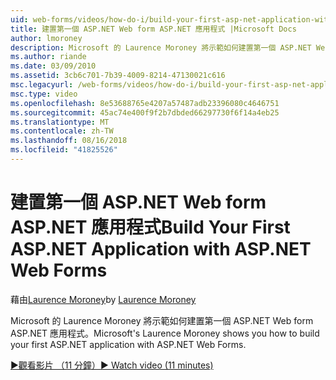 ```yaml
---
uid: web-forms/videos/how-do-i/build-your-first-asp-net-application-with-asp-net-web-forms
title: 建置第一個 ASP.NET Web form ASP.NET 應用程式 |Microsoft Docs
author: lmoroney
description: Microsoft 的 Laurence Moroney 將示範如何建置第一個 ASP.NET Web form ASP.NET 應用程式。
ms.author: riande
ms.date: 03/09/2010
ms.assetid: 3cb6c701-7b39-4009-8214-47130021c616
msc.legacyurl: /web-forms/videos/how-do-i/build-your-first-asp-net-application-with-asp-net-web-forms
msc.type: video
ms.openlocfilehash: 8e53688765e4207a57487adb23396080c4646751
ms.sourcegitcommit: 45ac74e400f9f2b7dbded66297730f6f14a4eb25
ms.translationtype: MT
ms.contentlocale: zh-TW
ms.lasthandoff: 08/16/2018
ms.locfileid: "41825526"
---
```

<a name="build-your-first-aspnet-application-with-aspnet-web-forms"></a><span data-ttu-id="35988-103">建置第一個 ASP.NET Web form ASP.NET 應用程式</span><span class="sxs-lookup"><span data-stu-id="35988-103">Build Your First ASP.NET Application with ASP.NET Web Forms</span></span>
====================
<span data-ttu-id="35988-104">藉由[Laurence Moroney](https://github.com/lmoroney)</span><span class="sxs-lookup"><span data-stu-id="35988-104">by [Laurence Moroney](https://github.com/lmoroney)</span></span>

<span data-ttu-id="35988-105">Microsoft 的 Laurence Moroney 將示範如何建置第一個 ASP.NET Web form ASP.NET 應用程式。</span><span class="sxs-lookup"><span data-stu-id="35988-105">Microsoft's Laurence Moroney shows you how to build your first ASP.NET application with ASP.NET Web Forms.</span></span>

[<span data-ttu-id="35988-106">&#9654;觀看影片 （11 分鐘）</span><span class="sxs-lookup"><span data-stu-id="35988-106">&#9654; Watch video (11 minutes)</span></span>](https://channel9.msdn.com/Blogs/ASP-NET-Site-Videos/build-your-first-asp-net-application-with-asp-net-web-forms)

